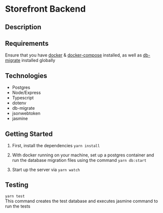 # Storefront Backend

## Description

## Requirements
Ensure that you have [docker](https://www.docker.com/get-started/) & [docker-compose](https://docs.docker.com/compose/install) installed, as well as [db-migrate](https://db-migrate.readthedocs.io/en/latest/Getting%20Started/installation/) installed globally
## Technologies
- Postgres 
- Node/Express
- Typescript
- dotenv
- db-migrate
- jsonwebtoken
- jasmine


## Getting Started

1. First, install the dependencies
``` yarn install ```
2. With docker running on your machine, set up a postgres container and run the database migration files using the command ```yarn db:start```

3. Start up the server via ``` yarn watch ```


## Testing
``` yarn test ```
<br>
This command creates the test database and executes jasmine command to run the tests


